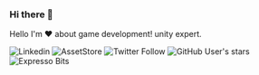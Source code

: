 ### Hi there 👋

Hello I'm ❤️ about game development! unity expert.

![Linkedin](https://img.shields.io/badge/Linkedin-blue?style=flat-square&logo=linkedin&link=www.linkedin.com/in/rafael-morais-correa-b1ab7a81/)
![AssetStore](https://img.shields.io/badge/Unity_Asset_Store-black?style=flat-square&logo=unity&link=assetstore.unity.com/publishers/39910)
![Twitter Follow](https://img.shields.io/twitter/follow/scriptsengineer?style=flat-square&logo=twitter)
![GitHub User's stars](https://img.shields.io/github/stars/scriptsengineer?style=flat-square&logo=github)
![Expresso Bits](https://img.shields.io/badge/Expresso_Bits-red?link=expressobits.com.br&style=flat-square&logo=web)


<!--
**ScriptsEngineer/ScriptsEngineer** is a ✨ _special_ ✨ repository because its `README.md` (this file) appears on your GitHub profile.


- 🔭 I’m currently working on ...
- 🌱 I’m currently learning ...
- 👯 I’m looking to collaborate on ...
- 🤔 I’m looking for help with ...
- 💬 Ask me about ...
- 📫 How to reach me: ...
- 😄 Pronouns: ...
- ⚡ Fun fact: ...
-->
